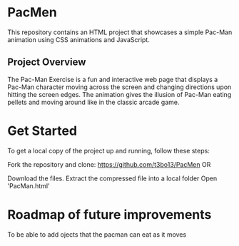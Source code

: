 # PacMen

This repository contains an HTML project that showcases a simple Pac-Man animation using CSS animations and JavaScript.

## Project Overview

The Pac-Man Exercise is a fun and interactive web page that displays a Pac-Man character moving across the screen and changing directions upon hitting the screen edges. The animation gives the illusion of Pac-Man eating pellets and moving around like in the classic arcade game.

# Get Started 

To get a local copy of the project up and running, follow these steps:

Fork the repository and clone: https://github.com/t3bo13/PacMen
OR

Download the files.
Extract the compressed file into a local folder
Open 'PacMan.html'

# Roadmap of future improvements

To be able to add ojects that the pacman can eat as it moves 
